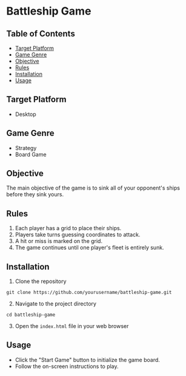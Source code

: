 # Battleship Game

## Table of Contents
- [Target Platform](#target-platform)
- [Game Genre](#game-genre)
- [Objective](#objective)
- [Rules](#rules)
- [Installation](#installation)
- [Usage](#usage)

## Target Platform
- Desktop

## Game Genre
- Strategy
- Board Game

## Objective
The main objective of the game is to sink all of your opponent's ships before they sink yours.

## Rules
1. Each player has a grid to place their ships.
2. Players take turns guessing coordinates to attack.
3. A hit or miss is marked on the grid.
4. The game continues until one player's fleet is entirely sunk.

## Installation
1. Clone the repository
```
git clone https://github.com/yourusername/battleship-game.git
```
2. Navigate to the project directory
```
cd battleship-game
```
3. Open the `index.html` file in your web browser

## Usage
- Click the "Start Game" button to initialize the game board.
- Follow the on-screen instructions to play.
